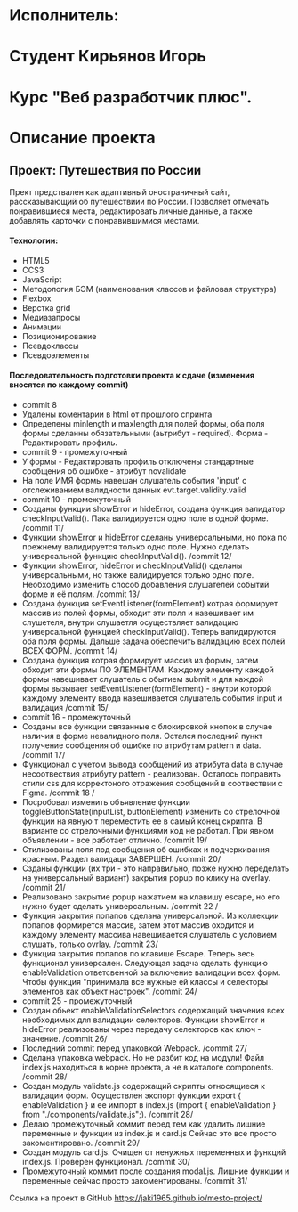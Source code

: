 # Исполнитель:
# Студент Кирьянов Игорь
# Курс "Веб разработчик плюс".

# Описание проекта
## Проект: Путешествия по России
Прект предствален как адаптивный оностраничный сайт, рассказывающий об путешествиии по России.
Позволяет отмечать понравившиеся места, редактировать личные данные, а также добавлять карточки с понравившимися местами.

#### Технологии:
* HTML5
* CCS3
* JavaScript
* Методология БЭМ (наименования классов и файловая структура)
* Flexbox
* Верстка grid
* Медиазапросы
* Анимации
* Позиционирование
* Псевдоклассы
* Псевдоэлементы

#### Последовательность подготовки проекта к сдаче (изменения вносятся по каждому commit)
* commit 8
* Удалены коментарии в html от прошлого спринта
* Определены minlength и maxlength для полей формы, оба поля формы сделанны обязательными (аьтрибут - required). Форма - Редактировать профиль.
* commit 9 - промежуточный
* У формы - Редактировать профиль отключены стандартные сообщения об ошибке - атрибут novalidate 
* На поле ИМЯ формы навешан слушатель события 'input' с отслеживанием валидности данных evt.target.validity.valid
* commit 10 - промежуточный
* Созданы функции showError и hideError, создана функция валидатор checkInputValid(). Пака валидируется одно поле в одной форме. /commit 11/
* Функции showError и hideError сделаны универсальными, но пока по прежнему валидируется только одно поле. Нужно сделать универсальной функцию checkInputValid(). /commit 12/
* Функции showError, hideError и checkInputValid() сделаны универсальными, но также валидируется только одно поле. Необходимо изменить способ добавления слушателей событий форме и её полям. 
/commit 13/
* Создана функция setEventListener(formElement) котрая формирует массив из полей формы, обходит эти поля и навешивает им слушетеля, внутри слушаетля осуществляет валидацию универсальной функцией checkInputValid(). Теперь валидируются оба поля формы. Дальше задача обеспечить валидацию всех полей ВСЕХ ФОРМ. /commit 14/
* Создана функция котрая формирует массив из формы, затем обходит эти формы ПО ЭЛЕМЕНТАМ. Каждому элементу каждой формы навешивает слушатель с обытием submit и для каждой формы вызывает setEventListener(formElement) - внутри которой каждому элементу ввода навешивается слушатель события input и валидация /commit 15/
* commit 16 - промежуточный
* Созданы все функции связанные с блокировкой кнопок в случае наличия в форме невалидного поля. Остался последний пункт получение сообщения об ошибке по атрибутам pattern и data. /commit 17/
* Функционал с учетом вывода сообщений из атрибута data в случае несоотвествия атрибуту  pattern - реализован. Осталось поправить стили css для корректоного отражения сообщений в соотвествии с Figma. /commit 18 /
* Посробовал изменить объявление функции toggleButtonState(inputList, buttonElement) изменить со стрелочной функции на явную т переместить ее в самый конец скрипта. В варианте со стрелочными функциями код не работал. При явном объявлении - все работает отлично. /commit 19/
* Стилизованы поля под сообщения об ошибках и подчеркивания красным. Раздел валидаци ЗАВЕРШЕН. /commit 20/
* Сзданы функции (их три - это направильно, позже нужно переделать на универсальный вариант) закрытия popup по клику на overlay. /commit 21/
* Реализовано закрытие popup нажатием на клавишу escape, но его нужно будет сделать универсальным. /commit 22 /
* Функция закрытия попапов сделана универсальной. Из коллекции попапов формирется массив, затем этот массив оходится и каждому элементу массива навешивается слушатель с условием слушать, только ovrlay. /commit 23/
* Функция закрытия попапов по клавише Escape. Теперь весь функционал универсален. Следующая задача сделать функцию enableValidation ответсвенной за включение валидации всех форм. Чтобы функция "принимала все нужные ей классы и селекторы элементов как объект настроек". /commit 24/
* commit 25 - промежуточный
* Создан обьект enableValidationSelectors содержащий значения всех необходимых для валидации селекторов. Функции showError и hideError реализованы через передачу селекторов как ключ - значение. /commit 26/
* Последний commit перед упаковкой Webpack. /commit 27/
* Сделана упаковка webpack. Но не разбит код на модули! Файл index.js находиться в корне проекта, а не в каталоге components. /commit 28/
* Создан модуль validate.js содержащий скрипты относящиеся к валидации форм. Осуществлен экспорт функции export { enableValidation } и ее импорт в index.js (import { enableValidation } from "./components/validate.js";). /commit 28/
* Делаю промежуточный коммит перед тем как удалить лишние переменные и функции из index.js и card.js Сейчас это все просто закоментировано. /commit 29/
* Создан модуль card.js. Очищен от ненужных переменных и функций index.js. Проверен функционал. /commit 30/
* Промежуточный коммит после создания modal.js. Лишние функции и переменные сейчас просто закоментированы. /commit 31/



Ссылка на проект в GitHub https://jaki1965.github.io/mesto-project/